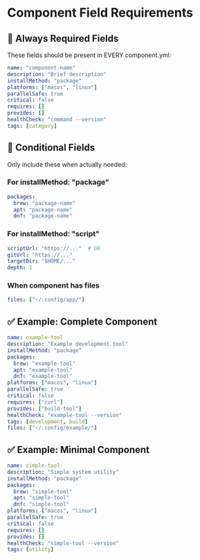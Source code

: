# Component Field Requirements

## 🎯 **Always Required Fields**
These fields should be present in EVERY component.yml:

```yaml
name: "component-name"
description: "Brief description"
installMethod: "package"
platforms: ["macos", "linux"]
parallelSafe: true
critical: false
requires: []
provides: []
healthCheck: "command --version"
tags: [category]
```

## 📝 **Conditional Fields**
Only include these when actually needed:

### **For installMethod: "package"**
```yaml
packages:
  brew: "package-name"
  apt: "package-name"
  dnf: "package-name"
```

### **For installMethod: "script"**
```yaml
scriptUrl: "https://..."  # OR
gitUrl: "https://..."
targetDir: "$HOME/..."
depth: 1
```

### **When component has files**
```yaml
files: ["~/.config/app/"]
```

## ✅ **Example: Complete Component**

```yaml
name: example-tool
description: "Example development tool"
installMethod: "package"
packages:
  brew: "example-tool"
  apt: "example-tool"
  dnf: "example-tool"
platforms: ["macos", "linux"]
parallelSafe: true
critical: false
requires: ["curl"]
provides: ["build-tool"]
healthCheck: "example-tool --version"
tags: [development, build]
files: ["~/.config/example/"]
```

## ✅ **Example: Minimal Component**

```yaml
name: simple-tool
description: "Simple system utility"
installMethod: "package"
packages:
  brew: "simple-tool"
  apt: "simple-tool"
  dnf: "simple-tool"
platforms: ["macos", "linux"]
parallelSafe: true
critical: false
requires: []
provides: []
healthCheck: "simple-tool --version"
tags: [utility]
```

